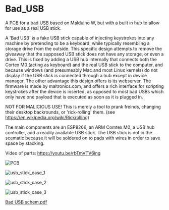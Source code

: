 # Bad_USB
A PCB for a bad USB based on Malduino W, but with a built in hub to allow for use as a real USB stick.

A 'Bad USB' is a fake USB stick capable of injecting keystrokes into any machine by pretending to be a keyboard, while typically resembling a storage drive from the outside. This specific design attempts to remove the giveaway that the supposed USB stick does not have any storage, or even a drive. This is fixed by adding a USB hub internally that connects both the Cortex M0 (acting as keyboard) and the real USB stick to the computer, and because windows (and presumeably Mac and most Linux kernels) do not display if the USB stick is connected through a hub except in device manager. The other advantage this design offers is its webserver. The firmware is made by maltronics.com, and offers a rich interface for scripting keystrokes after the device is inserted, as opposed to most bad USBs which only have one payload that is executed as soon as it is plugged in.

NOT FOR MALICIOUS USE! This is merely a tool to prank freinds, changing their desktop backrounds, or 'rick-rolling' them. (see https://en.wikipedia.org/wiki/Rickrolling)

The main components are an ESP8266, an ARM Comtex M0, a USB hub controller, and a readily available USB stick. The USB stick is not in the scematic because it will be soldered on to pads with wires in order to save space by stacking.

Video of parts: https://youtu.be/rbTmVTV6ing

![PCB](https://user-images.githubusercontent.com/36117326/165008082-c7a45a37-7bfb-40b8-bb8d-5e70b1ca5f0a.png)

![usb_stick_case_1](https://user-images.githubusercontent.com/36117326/165008087-29787c1e-c635-467c-8c41-ae01c85e7de1.png)

![usb_stick_case_2](https://user-images.githubusercontent.com/36117326/165008093-57d380f9-b050-4463-8ff8-c47f1dea6130.png)

![usb_stick_case_3](https://user-images.githubusercontent.com/36117326/165008105-2003a76a-133e-40d0-b2ee-49ea8f2d0de3.png)

[Bad USB schem.pdf](https://github.com/paulwrath1223/Bad_USB/files/8551061/Bad.USB.schem.pdf)
